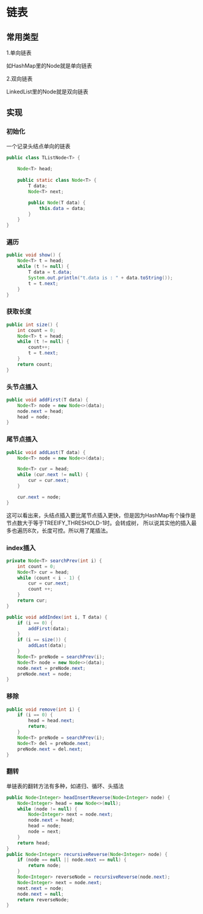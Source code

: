 # 链表

## 常用类型

1.单向链表

如HashMap里的Node就是单向链表

2.双向链表

LinkedList里的Node就是双向链表


## 实现

### 初始化
一个记录头结点单向的链表
```java
public class TListNode<T> {
    
    Node<T> head;
    
    public static class Node<T> {
        T data;
        Node<T> next;

        public Node(T data) {
            this.data = data;
        }
    }
}
```

### 遍历
```java
public void show() {
    Node<T> t = head;
    while (t != null) {
        T data = t.data;
        System.out.println("t.data is : " + data.toString());
        t = t.next;
    }
}
```

### 获取长度
```java
public int size() {
    int count = 0;
    Node<T> t = head;
    while (t != null) {
        count++;
        t = t.next;
    }
    return count;
}
```

### 头节点插入
```java
public void addFirst(T data) {
    Node<T> node = new Node<>(data);
    node.next = head;
    head = node;
}
```

### 尾节点插入
```java
public void addLast(T data) {
    Node<T> node = new Node<>(data);

    Node<T> cur = head;
    while (cur.next != null) {
        cur = cur.next;
    }

    cur.next = node;
}
```
这可以看出来，头结点插入要比尾节点插入更快，但是因为HashMap有个操作是节点数大于等于TREEIFY_THRESHOLD-1时。会转成树，
所以说其实他的插入最多也遍历8次，长度可控。所以用了尾插法。


### index插入
```java
private Node<T> searchPrev(int i) {
    int count = 0;
    Node<T> cur = head;
    while (count < i - 1) {
        cur = cur.next;
        count ++;
    }
    return cur;
}

public void addIndex(int i, T data) {
    if (i == 0) {
        addFirst(data);
    }
    if (i == size()) {
        addLast(data);
    }
    Node<T> preNode = searchPrev(i);
    Node<T> node = new Node<>(data);
    node.next = preNode.next;
    preNode.next = node;
}
```


### 移除
```java
public void remove(int i) {
    if (i == 0) {
        head = head.next;
        return;
    }
    Node<T> preNode = searchPrev(i);
    Node<T> del = preNode.next;
    preNode.next = del.next;
}
```

### 翻转

单链表的翻转方法有多种，如递归、循环、头插法

```java
public Node<Integer> headInsertReverse(Node<Integer> node) {
    Node<Integer> head = new Node<>(null);
    while (node != null) {
        Node<Integer> next = node.next;
        node.next = head;
        head = node;
        node = next;
    }
    return head;
}
public Node<Integer> recursiveReverse(Node<Integer> node) {
    if (node == null || node.next == null) {
        return node;
    }
    Node<Integer> reverseNode = recursiveReverse(node.next);
    Node<Integer> next = node.next;
    next.next = node;
    node.next = null;
    return reverseNode;
}    

```
